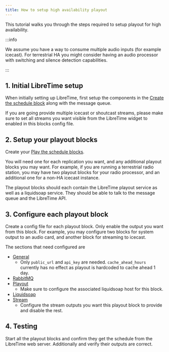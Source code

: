 ```yaml
---
title: How to setup high availability playout
---
```


This tutorial walks you through the steps required to setup playout for high availability.

:::info

We assume you have a way to consume multiple audio inputs (for example icecast). For terrestrial HA you might consider
having an audio processor with switching and silence detection capabilities.

:::

## 1. Initial LibreTime setup

When initially setting up LibreTime, first setup the components in
the [Create the schedule block](../../contributor-manual/design/architecture.md#create-the-schedule) along with
the message queue.

If you are going provide multiple icecast or shoutcast streams, please make sure to set all streams you want visible
from the LibreTime widget to enabled in this blocks config file.

## 2. Setup your playout blocks

Create your [Play the schedule blocks](../../contributor-manual/design/architecture.md#play-the-schedule).

You will need one for each replication you want, and any additional playout blocks you may want. For example, if you
are running a terrestrial radio station, you may have two playout blocks for your radio processor, and an additional
one for a non-HA icecast instance.

The playout blocks should each contain the LibreTime playout service as well as a liquidsoap service. They should be
able to talk to the message queue and the LibreTime API.

## 3. Configure each playout block

Create a config file for each playout block. Only enable the output you want from this block. For example, you may
configure two blocks for system output to an audio card, and another block for streaming to icecast.

The sections that need configured are

- [General](../configuration.md#general)
    - Only `public_url` and `api_key` are needed. `cache_ahead_hours` currently has
      no effect as playout is hardcoded to cache ahead 1 day.
- [RabbitMQ](../configuration.md#rabbitmq)
- [Playout](../configuration.md#playout)
    - Make sure to configure the associated liquidsoap host for this block.
- [Liquidsoap](../configuration.md#liquidsoap)
- [Stream](../configuration.md#stream)
    - Configure the stream outputs you want this playout block to provide and disable the rest.

## 4. Testing

Start all the playout blocks and confirm they get the schedule from the LibreTime web server. Additionally and verify
their outputs are correct.
